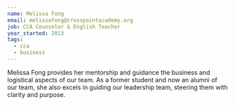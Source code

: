 ```yaml
---
name: Melissa Fong
email: melissafong@crosspointacademy.org
job: CCA Counselor & English Teacher
year_started: 2013
tags:
  - cca
  - business
---
```


Melissa Fong
provides her mentorship and guidance the business and logistical aspects of our team. As a former student and now an
alumni of our team, she also excels in guiding our leadership team, steering them with clarity and purpose. 